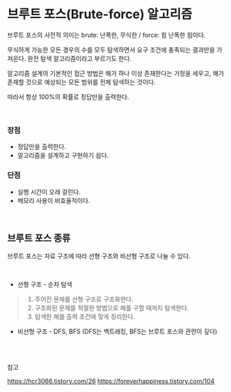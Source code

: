 # 브루트 포스(Brute-force) 알고리즘

브루트 포스의 사전적 의미는 brute: 난폭한, 무식한 / force: 힘 난폭한 힘이다.

무식하게 가능한 모든 경우의 수를 모두 탐색하면서 요구 조건에 충족되는 결과만을 가져온다. 완전 탐색 알고리즘이라고 부르기도 한다.

알고리즘 설계의 기본적인 접근 방법은 해가 하나 이상 존재한다는 가정을 세우고, 해가 존재할 것으로 예상되는 모든 범위를 전체 탐색하는 것이다.

따라서 항상 100%의 확률로 정답만을 출력한다.

<br>

### 장점
+ 정답만을 출력한다.
+ 알고리즘을 설계하고 구현하기 쉽다.

### 단점
+ 실행 시간이 오래 걸린다.
+ 메모리 사용이 비효율적이다.

<br>

## 브루트 포스 종류
브루트 포스는 자료 구조에 따라 선형 구조와 비선형 구조로 나눌 수 있다.

<br>

+ 선형 구조 - 순차 탐색

> 1. 주어진 문제를 선형 구조로 구조화한다.
> 2. 구조화된 문제를 적절한 방법으로 해를 구할 때까지 탐색한다.
> 3. 탐색한 해를 출력 조건에 맞게 정리한다.

+ 비선형 구조 - DFS, BFS
(DFS는 백트래킹, BFS는 브루트 포스와 관련이 깊다)

<br><br>

참고

<https://hcr3066.tistory.com/26>
<https://foreverhappiness.tistory.com/104>